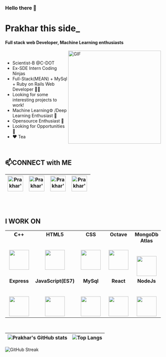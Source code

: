 ### Hello there 👋

#  Prakhar this side_
#### Full stack web Developer, Machine Learning enthusiasts

<img align="right" alt="GIF"  width="300px" src="https://media2.giphy.com/media/fwbzI2kV3Qrlpkh59e/giphy.gif" />

<br>

-  Scientist-B @C-DOT
-  Ex-SDE Intern Coding Ninjas
-  Full-Stack(MEAN) + MySql + Ruby on Rails Web Developer 🧑‍💻  
-  Looking for some interesting projects to work! 
-  Machine Learning⚙️ /Deep Learning Enthusiast 🤖
-  Opensource Enthusiast 💪
-  Looking for Opportunities 🙋
-  ❤️ Tea 
<br>


## 📫CONNECT with ME 
| <a href="https://www.linkedin.com/in/prakhar-vasistha-b36bb2183/" class = "d-inline" width = "30%" >   <img align="left" alt="Prakhar's LinkedIN" width="50px" height="50px" src="https://www.fpsa.org/wp-content/uploads/linkedin-logo-copy.png" /></a> 	| <a href="https://www.hackerrank.com/vasistha_prakhar" class = "d-inline" width = "30%">  <img align="left" alt="Prakhar's HackerRank" width="50px" height="50px" src="https://upload.wikimedia.org/wikipedia/commons/4/40/HackerRank_Icon-1000px.png" /></a> 	| <a href="https://leetcode.com/int_float_double/" class = "d-inline" width = "30%">  <img align="left" alt="Prakhar's LeetCode" width="50px" height="50px" src="https://pathrise-website-guide-wp.s3.us-west-1.amazonaws.com/guides/wp-content/uploads/2019/05/10175228/images-11.png" /></a> 	| <a href="https://twitter.com/PRAKHAR0608" class = "d-inline" width = "30%">   <img align="left" alt="Prakhar's Twitter" width="50px" height="50px" src="https://help.twitter.com/content/dam/help-twitter/brand/logo.png" /></a> 	|
|---------------------------------------------------------------------------------------------------------------------------------------------------------------------------------------------------------------------------------------------------	|--------------------------------------------------------------------------------------------------------------------------------------------------------------------------------------------------------------------------------------------------------------	|-------------------------------------------------------------------------------------------------------------------------------------------------------------------------------------------------------------------------------------------------------------------------------------	|----------------------------------------------------------------------------------------------------------------------------------------------------------------------------------------------------------------------------------	|

<br><br>

## I WORK ON

<table>
  <tbody>
    <tr valign="top">
      <td width="25%" align="center">
        <span><strong>𝗖++</span><br><br><br>
        <img height="64px" src="https://upload.wikimedia.org/wikipedia/commons/thumb/1/18/ISO_C%2B%2B_Logo.svg/800px-ISO_C%2B%2B_Logo.svg.png">
      </td>
      <td width="25%" align="center">
        <span><strong>HTML5</span><br><br><br>
        <img height="64px" src="https://cdn.dribbble.com/users/2982/screenshots/105527/shot_1296040109.png">
      </td>
      <td width="25%" align="center">
        <span><strong>CSS</span><br><br><br>
        <img height="64px" src="https://www.logolynx.com/images/logolynx/s_3b/3b9d42a73e06ccac04deb9073e5235ba.png">
      </td>
       <td width="25%" align="center">
        <span><strong>Octave</span><br><br><br>
        <img height="64px" src="https://upload.wikimedia.org/wikipedia/commons/thumb/6/6a/Gnu-octave-logo.svg/1024px-Gnu-octave-logo.svg.png">
      </td>
       <td width="25%" align="center">
        <span><strong>MongoDb Atlas</span><br><br><br>
        <img height="64px" src="https://cdn.iconscout.com/icon/free/png-512/mongodb-5-1175140.png">
      </td>
    </tr>
    <tr valign="top">
      <td width="25%" align="center">
        <span><strong>Express</span><br><br><br>
        <img height="64px" src="https://www.edureka.co/blog/wp-content/uploads/2019/07/express-logo.png">
      </td>
      <td width="25%" align="center">
        <span><strong>JavaScript(ES7)</span><br><br><br>
        <img height="64px" src="https://appdividend.com/wp-content/uploads/2018/01/Javascript-ES7-Async-Await-Tutorial-With-Example-From-Scratch.jpg">
      </td>
      <td width="25%" align="center">
        <span><strong>MySql</span><br><br><br>
        <img height="64px" src="https://pngimg.com/uploads/mysql/mysql_PNG23.png">
      </td>
       <td width="25%" align="center">
        <span><strong>React</span><br><br><br>
        <img height="64px" src="https://icons-for-free.com/iconfiles/png/512/design+development+facebook+framework+mobile+react+icon-1320165723839064798.png">
      </td>
      <td width="25%" align="center">
        <span><strong>NodeJs</span><br><br><br>
        <img height="64px" src="https://cdn4.iconfinder.com/data/icons/logos-3/454/nodejs-new-pantone-white-512.png">
      </td>
      
  </tbody>
</table>

<br>


| ![Prakhar's GitHub stats](https://github-readme-stats.vercel.app/api?username=VasisthaPrakhar&count_private=true&show_icons=true&theme=tokyonight) | ![Top Langs](https://github-readme-stats.vercel.app/api/top-langs/?username=vasisthaprakhar&langs_count=10&show_icons=true&theme=radical) | 
|------------------- |---------- | 


![GitHub Streak](http://github-readme-streak-stats.herokuapp.com?user=vasisthaprakhar&ring=dd2727&fire=dd2727&theme=radical)


